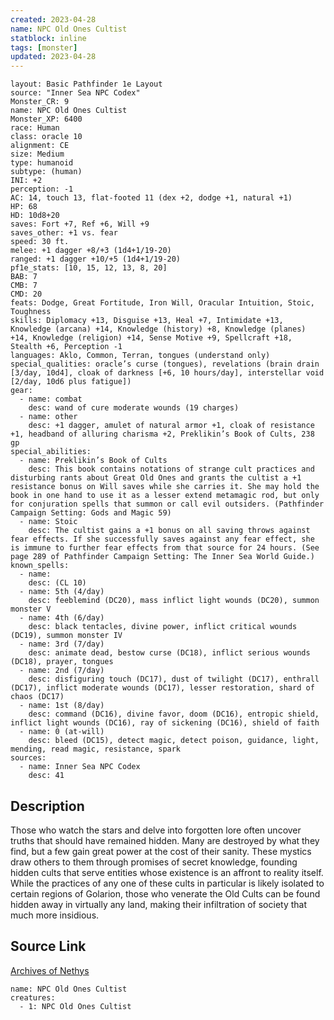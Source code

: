 ```yaml
---
created: 2023-04-28
name: NPC Old Ones Cultist
statblock: inline
tags: [monster]
updated: 2023-04-28
---
```

```statblock
layout: Basic Pathfinder 1e Layout
source: "Inner Sea NPC Codex"
Monster_CR: 9
name: NPC Old Ones Cultist
Monster_XP: 6400
race: Human
class: oracle 10
alignment: CE
size: Medium
type: humanoid
subtype: (human)
INI: +2
perception: -1
AC: 14, touch 13, flat-footed 11 (dex +2, dodge +1, natural +1)
HP: 68
HD: 10d8+20
saves: Fort +7, Ref +6, Will +9
saves_other: +1 vs. fear
speed: 30 ft.
melee: +1 dagger +8/+3 (1d4+1/19-20)
ranged: +1 dagger +10/+5 (1d4+1/19-20)
pf1e_stats: [10, 15, 12, 13, 8, 20]
BAB: 7
CMB: 7
CMD: 20
feats: Dodge, Great Fortitude, Iron Will, Oracular Intuition, Stoic, Toughness
skills: Diplomacy +13, Disguise +13, Heal +7, Intimidate +13, Knowledge (arcana) +14, Knowledge (history) +8, Knowledge (planes) +14, Knowledge (religion) +14, Sense Motive +9, Spellcraft +18, Stealth +6, Perception -1
languages: Aklo, Common, Terran, tongues (understand only)
special_qualities: oracle’s curse (tongues), revelations (brain drain [3/day, 10d4], cloak of darkness [+6, 10 hours/day], interstellar void [2/day, 10d6 plus fatigue])
gear:
  - name: combat
    desc: wand of cure moderate wounds (19 charges)
  - name: other
    desc: +1 dagger, amulet of natural armor +1, cloak of resistance +1, headband of alluring charisma +2, Preklikin’s Book of Cults, 238 gp
special_abilities:
  - name: Preklikin’s Book of Cults
    desc: This book contains notations of strange cult practices and disturbing rants about Great Old Ones and grants the cultist a +1 resistance bonus on Will saves while she carries it. She may hold the book in one hand to use it as a lesser extend metamagic rod, but only for conjuration spells that summon or call evil outsiders. (Pathfinder Campaign Setting: Gods and Magic 59)
  - name: Stoic
    desc: The cultist gains a +1 bonus on all saving throws against fear effects. If she successfully saves against any fear effect, she is immune to further fear effects from that source for 24 hours. (See page 289 of Pathfinder Campaign Setting: The Inner Sea World Guide.)
known_spells:
  - name:
    desc: (CL 10)
  - name: 5th (4/day)
    desc: feeblemind (DC20), mass inflict light wounds (DC20), summon monster V
  - name: 4th (6/day)
    desc: black tentacles, divine power, inflict critical wounds (DC19), summon monster IV
  - name: 3rd (7/day)
    desc: animate dead, bestow curse (DC18), inflict serious wounds (DC18), prayer, tongues
  - name: 2nd (7/day)
    desc: disfiguring touch (DC17), dust of twilight (DC17), enthrall (DC17), inflict moderate wounds (DC17), lesser restoration, shard of chaos (DC17)
  - name: 1st (8/day)
    desc: command (DC16), divine favor, doom (DC16), entropic shield, inflict light wounds (DC16), ray of sickening (DC16), shield of faith
  - name: 0 (at-will)
    desc: bleed (DC15), detect magic, detect poison, guidance, light, mending, read magic, resistance, spark
sources:
  - name: Inner Sea NPC Codex
    desc: 41
```
## Description
Those who watch the stars and delve into forgotten lore often uncover truths that should have remained hidden. Many are destroyed by what they find, but a few gain great power at the cost of their sanity. These mystics draw others to them through promises of secret knowledge, founding hidden cults that serve entities whose existence is an affront to reality itself. While the practices of any one of these cults in particular is likely isolated to certain regions of Golarion, those who venerate the Old Cults can be found hidden away in virtually any land, making their infiltration of society that much more insidious.
## Source Link
[Archives of Nethys](https://aonprd.com/NPCDisplay.aspx?ItemName=Old%20Ones%20Cultist)
```encounter-table
name: NPC Old Ones Cultist
creatures:
  - 1: NPC Old Ones Cultist
```
